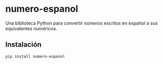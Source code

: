 # numero-espanol

Una biblioteca Python para convertir números escritos en español a sus equivalentes numéricos.

## Instalación

```bash
pip install numero-espanol